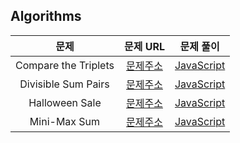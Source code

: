 ## Algorithms

|         문제         |                                             문제 URL                                             |                문제 풀이                |
| :------------------: | :----------------------------------------------------------------------------------------------: | :-------------------------------------: |
| Compare the Triplets | [문제주소](https://www.hackerrank.com/challenges/compare-the-triplets/problem?isFullScreen=true) | [JavaScript](./Compare_the_Triplets.js) |
| Divisible Sum Pairs  | [문제주소](https://www.hackerrank.com/challenges/divisible-sum-pairs/problem?isFullScreen=true)  | [JavaScript](./Divisible_Sum_Pairs.js)  |
|    Halloween Sale    |    [문제주소](https://www.hackerrank.com/challenges/halloween-sale/problem?isFullScreen=true)    |    [JavaScript](./Halloween_Sale.js)    |
|     Mini-Max Sum     |     [문제주소](https://www.hackerrank.com/challenges/mini-max-sum/problem?isFullScreen=true)     |     [JavaScript](./Mini-Max_Sum.js)     |
